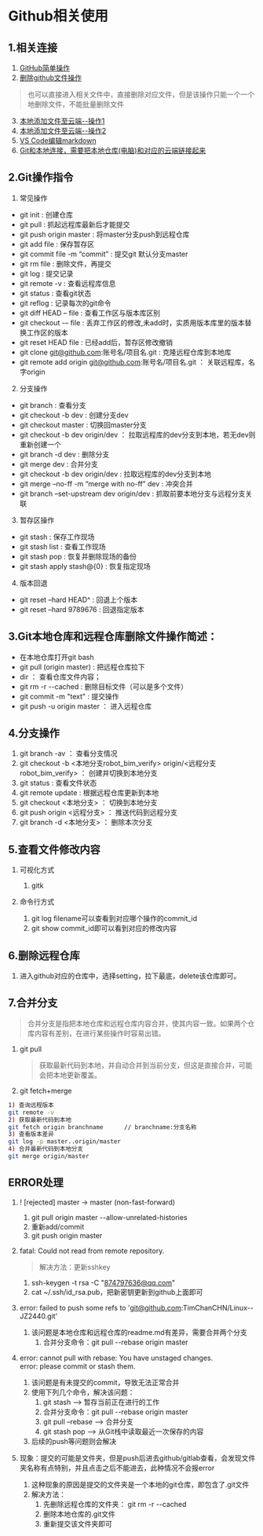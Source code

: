 # Github相关使用
## 1.相关连接

1. [GitHub简单操作](https://www.bootcss.com/p/git-guide/)
1. [删除github文件操作](https://blog.csdn.net/weixin_43976903/article/details/86630862)
> 也可以直接进入相关文件中，直接删除对应文件，但是该操作只能一个一个地删除文件，不能批量删除文件
3. [本地添加文件至云端--操作1](https://jingyan.baidu.com/article/9989c746e35eedf648ecfe8c.html)
4. [本地添加文件至云端--操作2](https://blog.csdn.net/tangxiujiang/article/details/80463325)
5. [VS Code编辑markdown](https://www.cnblogs.com/shawWey/p/8931697.html)  
6. [Git和本地连接，需要把本地仓库(电脑)和对应的云端链接起来](https://blog.csdn.net/haochaoguo1988/article/details/82662475)

## 2.Git操作指令
1. 常见操作
- git init                       :  创建仓库
- git pull                       :  抓起远程库最新后才能提交
- git push origin master         :  将master分支push到远程仓库
- git add file                   :  保存暂存区
- git commit file -m “commit”    :  提交git 默认分支master
- git rm file                    :  删除文件，再提交
- git log                        :  提交记录
- git remote -v                  :  查看远程库信息
- git status                     :  查看git状态
- git reflog                     :  记录每次的git命令
- git diff HEAD – file           :  查看工作区与版本库区别
- git checkout -– file           :  丢弃工作区的修改,未add时，实质用版本库里的版本替换工作区的版本
- git reset HEAD file            :  已经add后，暂存区修改撤销
- git clone git@github.com:账号名/项目名.git                      :  克隆远程仓库到本地库
- git remote add origin git@github.com:账号名/项目名.git          ： 关联远程库，名字origin
2. 分支操作
- git branch                     :  查看分支
- git checkout -b dev            :  创建分支dev
- git checkout master            :  切换回master分支
- git checkout -b dev origin/dev ： 拉取远程库的dev分支到本地，若无dev则重新创建一个
- git branch -d dev              :  删除分支
- git merge dev                  :  合并分支
- git checkout -b dev origin/dev :  拉取远程库的dev分支到本地
- git merge –no-ff -m “merge with no-ff” dev                   :  冲突合并
- git branch –set-upstream dev origin/dev                      :  抓取前要本地分支与远程分支关联
3. 暂存区操作
- git stash                      :  保存工作现场  
- git stash list                 :  查看工作现场
- git stash pop                  :  恢复并删除现场的备份
- git stash apply stash@{0}      :  恢复指定现场
4. 版本回退
- git reset –hard HEAD^          :  回退上个版本
- git reset –hard 9789676        :  回退指定版本

## 3.Git本地仓库和远程仓库删除文件操作简述：
- 在本地仓库打开git bash
- git pull (origin master)  :  把远程仓库拉下
- dir                     ：  查看仓库文件内容；
- git rm -r --cached <file>:  删除目标文件（可以是多个文件）
- git commit -m "text"    :   提交操作
- git push -u origin master  ：  进入远程仓库  

## 4.分支操作
1. git branch -av	           ：	查看分支情况
2. git checkout -b <本地分支robot_bim_verify> origin/<远程分支robot_bim_verify>		：		创建并切换到本地分支
3. git status 		           :	查看文件状态
4. git remote update	       :	根据远程仓库更新到本地
5. git checkout <本地分支>	    ：	 切换到本地分支
6. git push origin <远程分支>	：	 推送代码到远程分支
7. git branch -d <本地分支>	    ：	 删除本次分支

## 5.查看文件修改内容
1. 可视化方式
   1. gitk

2. 命令行方式
   1. git log filename可以查看到对应哪个操作的commit_id
   2. git show commit_id即可以看到对应的修改内容

## 6.删除远程仓库
1. 进入github对应的仓库中，选择setting，拉下最底，delete该仓库即可。

## 7.合并分支
> 合并分支是指把本地仓库和远程仓库内容合并，使其内容一致。如果两个仓库内容有差别，在进行某些操作时容易出错。
1. git pull
   > 获取最新代码到本地，并自动合并到当前分支，但这是直接合并，可能会把本地更新覆盖。

2. git fetch+merge
```bash
1) 查询远程版本
git remote -v
2) 获取最新代码到本地
git fetch origin branchname      // branchname:分支名称
3) 查看版本差异
git log -p master..origin/master
4) 合并最新代码到本地分支
git merge origin/master

```

## ERROR处理
1. ! [rejected] master -> master (non-fast-forward)
   1. git pull origin master --allow-unrelated-histories
   2. 重新add/commit
   3. git push origin master
   
2. fatal: Could not read from remote repository.
   > 解决方法：更新sshkey  
   1. ssh-keygen -t rsa -C "874797636@qq.com"
   2. cat ~/.ssh/id_rsa.pub，把新密钥更新到github上面即可

3. error: failed to push some refs to 'git@github.com:TimChanCHN/Linux--JZ2440.git'
   1. 该问题是本地仓库和远程仓库的readme.md有差异，需要合并两个分支
      1. 合并分支命令：git pull --rebase origin master

4. error: cannot pull with rebase: You have unstaged changes.  
   error: please commit or stash them.
   1. 该问题是有未提交的commit，导致无法正常合并
   2. 使用下列几个命令，解决该问题：
      1. git stash     --> 暂存当前正在进行的工作
      2. 合并分支命令：git pull --rebase origin master
      3. git pull –rebase     -->   合并分支
      4. git stash pop     -->      从Git栈中读取最近一次保存的内容
   3. 后续的push等问题则会解决

5. 现象：提交的可能是文件夹，但是push后进去github/gitlab查看，会发现文件夹名称有点特别，并且点击之后不能进去，此种情况不会报error
   1. 这种现象的原因是提交的文件夹是一个本地的git仓库，即包含了.git文件
   2. 解决方法：
      1. 先删除远程仓库的文件夹： git rm -r --cached
      2. 删除本地仓库的.git文件
      3. 重新提交该文件夹即可
